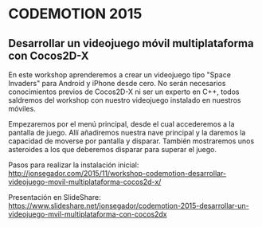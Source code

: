 CODEMOTION 2015
===================

Desarrollar un videojuego móvil multiplataforma con Cocos2D-X
-------------------------------------------------------------

En este workshop aprenderemos a crear un videojuego tipo "Space Invaders" para Android y iPhone desde cero. No serán necesarios conocimientos previos de Cocos2D-X ni ser un experto en C++, todos saldremos del workshop con nuestro videojuego instalado en nuestros móviles. 

Empezaremos por el menú principal, desde el cual accederemos a la pantalla de juego. Allí añadiremos nuestra nave principal y la daremos la capacidad de moverse por pantalla y disparar. También mostraremos unos asteroides a los que deberemos disparar para superar el juego.

Pasos para realizar la instalación inicial:
http://jonsegador.com/2015/11/workshop-codemotion-desarrollar-videojuego-movil-multiplataforma-cocos2d-x/ 

Presentación en SlideShare:
https://www.slideshare.net/jonsegador/codemotion-2015-desarrollar-un-videojuego-mvil-multiplataforma-con-cocos2dx
